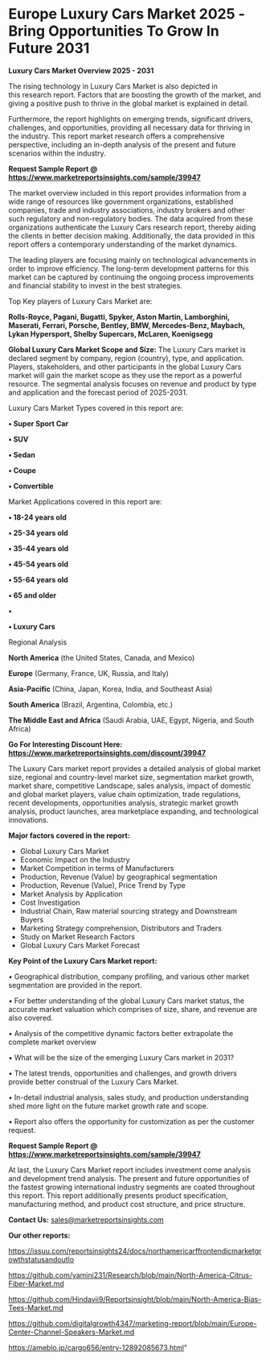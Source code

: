 # Europe Luxury Cars Market 2025 -Bring Opportunities To Grow In Future 2031

<Strong> Luxury Cars Market Overview 2025 - 2031</strong>

The rising technology in Luxury Cars Market is also depicted in this research report. Factors that are boosting the growth of the market, and giving a positive push to thrive in the global market is explained in detail.

Furthermore, the report highlights on emerging trends, significant drivers, challenges, and opportunities, providing all necessary data for thriving in the industry. This report market research offers a comprehensive perspective, including an in-depth analysis of the present and future scenarios within the industry.

<strong>Request Sample Report @ <a href=https://www.marketreportsinsights.com/sample/39947>https://www.marketreportsinsights.com/sample/39947</a></strong>

The market overview included in this report provides information from a wide range of resources like government organizations, established companies, trade and industry associations, industry brokers and other such regulatory and non-regulatory bodies. The data acquired from these organizations authenticate the Luxury Cars research report, thereby aiding the clients in better decision making. Additionally, the data provided in this report offers a contemporary understanding of the market dynamics.

The leading players are focusing mainly on technological advancements in order to improve efficiency. The long-term development patterns for this market can be captured by continuing the ongoing process improvements and financial stability to invest in the best strategies.

Top Key players of Luxury Cars Market are:

<strong>Rolls-Royce, Pagani, Bugatti, Spyker, Aston Martin, Lamborghini, Maserati, Ferrari, Porsche, Bentley, BMW, Mercedes-Benz, Maybach, Lykan Hypersport, Shelby Supercars, McLaren, Koenigsegg</strong>

<strong><b>Global Luxury Cars Market Scope and Size:</b></strong>
The Luxury Cars market is declared segment by company, region (country), type, and application. Players, stakeholders, and other participants in the global Luxury Cars market will gain the market scope as they use the report as a powerful resource. The segmental analysis focuses on revenue and product by type and application and the forecast period of 2025-2031.

Luxury Cars Market Types covered in this report are:

<strong>•  Super Sport Car

•  SUV

•  Sedan

•  Coupe

•  Convertible</strong>

Market Applications covered in this report are:

<strong>•  18-24 years old

•  25-34 years old

•  35-44 years old

•  45-54 years old

•  55-64 years old

•  65 and older

•  

•  Luxury Cars</strong> 

Regional Analysis

<strong>North America</strong> (the United States, Canada, and Mexico)

<strong>Europe</strong> (Germany, France, UK, Russia, and Italy)

<strong>Asia-Pacific</strong> (China, Japan, Korea, India, and Southeast Asia)

<strong>South America</strong> (Brazil, Argentina, Colombia, etc.)

<strong>The Middle East and Africa</strong> (Saudi Arabia, UAE, Egypt, Nigeria, and South Africa)

<strong>Go For Interesting Discount Here: <a href=https://www.marketreportsinsights.com/discount/39947>https://www.marketreportsinsights.com/discount/39947</a></strong>

The Luxury Cars market report provides a detailed analysis of global market size, regional and country-level market size, segmentation market growth, market share, competitive Landscape, sales analysis, impact of domestic and global market players, value chain optimization, trade regulations, recent developments, opportunities analysis, strategic market growth analysis, product launches, area marketplace expanding, and technological innovations.

<strong><b>Major factors covered in the report:</b></strong>
<ul>
  <li>Global Luxury Cars Market </li>
  <li>Economic Impact on the Industry</li>
  <li>Market Competition in terms of Manufacturers</li>
  <li>Production, Revenue (Value) by geographical segmentation</li>
  <li>Production, Revenue (Value), Price Trend by Type</li>
  <li>Market Analysis by Application</li>
  <li>Cost Investigation</li>
  <li>Industrial Chain, Raw material sourcing strategy and Downstream Buyers</li>
  <li>Marketing Strategy comprehension, Distributors and Traders</li>
  <li>Study on Market Research Factors</li>
  <li>Global Luxury Cars Market Forecast</li>
</ul>

<strong><b>Key Point of the Luxury Cars Market report:</b></strong>

• Geographical distribution, company profiling, and various other market segmentation are provided in the report.

• For better understanding of the global Luxury Cars market status, the accurate market valuation which comprises of size, share, and revenue are also covered.

• Analysis of the competitive dynamic factors better extrapolate the complete market overview

• What will be the size of the emerging Luxury Cars market in 2031?

• The latest trends, opportunities and challenges, and growth drivers provide better construal of the Luxury Cars Market.

• In-detail industrial analysis, sales study, and production understanding shed more light on the future market growth rate and scope.

• Report also offers the opportunity for customization as per the customer request.

<strong>Request Sample Report @ <a href=https://www.marketreportsinsights.com/sample/39947>https://www.marketreportsinsights.com/sample/39947</a></strong>

At last, the Luxury Cars Market report includes investment come analysis and development trend analysis. The present and future opportunities of the fastest growing international industry segments are coated throughout this report. This report additionally presents product specification, manufacturing method, and product cost structure, and price structure.

<strong>Contact Us:</strong>
sales@marketreportsinsights.com

<strong>Our other reports:</strong>

<a href=https://issuu.com/reportsinsights24/docs/northamericarffrontendicmarketgrowthstatusandoutlo>https://issuu.com/reportsinsights24/docs/northamericarffrontendicmarketgrowthstatusandoutlo</a>

<a href=https://github.com/yamini231/Research/blob/main/North-America-Citrus-Fiber-Market.md>https://github.com/yamini231/Research/blob/main/North-America-Citrus-Fiber-Market.md</a>

<a href=https://github.com/Hindavii9/Reportsinsight/blob/main/North-America-Bias-Tees-Market.md>https://github.com/Hindavii9/Reportsinsight/blob/main/North-America-Bias-Tees-Market.md</a>

<a href=https://github.com/digitalgrowth4347/marketing-report/blob/main/Europe-Center-Channel-Speakers-Market.md>https://github.com/digitalgrowth4347/marketing-report/blob/main/Europe-Center-Channel-Speakers-Market.md</a>

<a href=https://ameblo.jp/cargo656/entry-12892085673.html>https://ameblo.jp/cargo656/entry-12892085673.html</a>"
